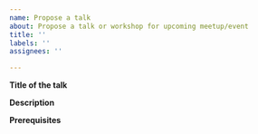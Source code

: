 ```yaml
---
name: Propose a talk
about: Propose a talk or workshop for upcoming meetup/event
title: ''
labels: ''
assignees: ''

---
```


<!-- You can submit any talks which are related to Python Programming -->
<!-- language, new libraries learned or created something awesome projects -->
<!-- or something new in Data Science, Machine Learning, Automation, Cloud, -->
<!-- Containers, Hardware. -->

**Title of the talk**
<!-- Please include a short title -->

**Description**
<!-- Please include brief abstract about your talk. -->

**Prerequisites**
<!-- If you have any specific requirement from audience for the talk i.e. software, tools set up on machine etc, please include it here -->
